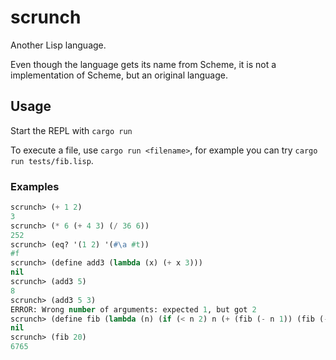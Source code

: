 # scrunch

Another Lisp language.

Even though the language gets its name from Scheme, it is not a implementation of Scheme, but an original language.

## Usage

Start the REPL with `cargo run`

To execute a file, use `cargo run <filename>`, for example you can try `cargo run tests/fib.lisp`.

### Examples

```lisp
scrunch> (+ 1 2)
3
scrunch> (* 6 (+ 4 3) (/ 36 6))
252
scrunch> (eq? '(1 2) '(#\a #t))
#f
scrunch> (define add3 (lambda (x) (+ x 3)))
nil
scrunch> (add3 5)
8
scrunch> (add3 5 3)
ERROR: Wrong number of arguments: expected 1, but got 2
scrunch> (define fib (lambda (n) (if (< n 2) n (+ (fib (- n 1)) (fib (- n 2))))))
nil
scrunch> (fib 20)
6765
```
